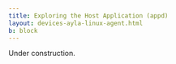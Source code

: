```yaml
---
title: Exploring the Host Application (appd)
layout: devices-ayla-linux-agent.html
b: block
---
```


Under construction.